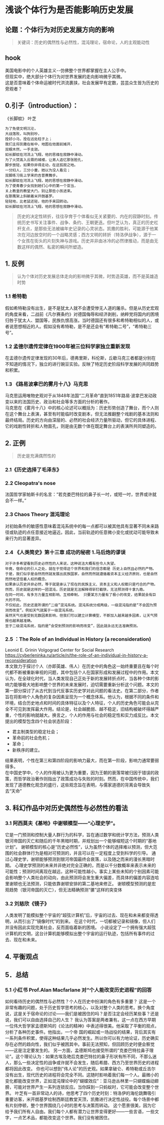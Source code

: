 # 浅谈个体行为是否能影响历史发展
## 论题：个体行为对历史发展方向的影响
>关键词：历史的偶然性与必然性，混沌理论，宿命论，人的主观能动性
## hook
美国电影中的个人英雄主义--仿佛整个世界都掌握在主人公手中。  
但现实中，绝大部分个体行为对世界发展的走向影响微乎其微。  
这是否意味着个体命运被时代洪流裹挟，社会发展早有定数，芸芸众生皆为历史的旁观者？
## 0.引子（introduction）：
《长脚蚊》 叶芝 
```
为了免使文明沉沦，  
大战落败，叫狗别吵，  
拴好小马，拴在远处柱子上；  
我们主将凯撒在帐中，地图在他面前摊开，  
双眼木然，一手支颔。  
如长脚蚊在河流上飞翔，他的思维在寂静中滑动。  
为了火焚高入云霄的城楼，让男人追忆那张脸孔，  
脚步放轻，如果你非得走动，在这孤寂之地。  
一分妇人，三分小童，她以为没人看见；  
双脚练习街上学来的吉普赛舞步。  
如长脚蚊在河流上飞翔，她的思想在寂静中滑动。  
为了使青春少女找到她们心中的第一个亚当，  
关上教皇的教堂大门，别让那些小孩进来。  
在那鹰架上斜躺着米开朗基罗。  
轻轻地，比老鼠还轻，他的手来回转动。  
如长脚蚊在河流上飞翔，他的思想在寂静中滑动。
```
>历史的决定性转折，往往孕育于个体看似无关紧要的、内在的寂静时刻。传统历史书写关注事件、战争、条约、王朝更迭。但叶芝认为，真正的历史杠杆支点，是那些无法被编年史记录的心灵状态。凯撒的胜利，可能源于他某次在河边放空时的一个战略灵感；西方文明的转折（特洛伊战争），源于一个女孩在街头的片刻失神与游戏。历史并非由冰冷的必然律推动，而是由无数这样的偶然、私密的瞬间所塑造。
## 1.	反例  
>认为个体对历史发展总体走向的影响微乎其微，时势造英雄，而不是英雄造时势
### 1.1 希特勒
假如希特勒没有出生，是不是犹太人就不会遭受惨无人道的屠杀。但是从历史宏观的角度来看，二战前《凡尔赛条约》对德国侮辱和经济剥削，纳粹党将国内的困境归咎于犹太人、盟国等，民族仇恨高涨。当时德国还有很多和希特勒相似的人，或者说思想相近的人。假如没有希特勒，是不是还会有“希特勒二号”，“希特勒三号”。
### 1.2 孟德尔遗传定律在1900年被三位科学家独立重新发现
在孟德尔遗传定律发现的30年后，德弗里斯，科伦斯，丘歇马克三者都是分别在不知道的情况下，独立的进行豌豆实验。反映了特定历史阶段科学发展的共同趋势和积累。
### 1.3 《路易波拿巴的雾月十八》马克思  
马克思运用唯物史观对于从1848年法国“二月革命”直到1851年路易·波拿巴发动政变以来的法国历史、政治和社会等多方面的分析的著作。  
马克思在《雾月十八》中的核心论述可以概括为：历史形势创造了舞台，而个人则在这个舞台上表演，甚至有时能临时改变剧本，但无法推翻整个戏剧的基本法则和最终结局。历史的方向由深层的、必然的社会经济力量所驱动，但它的具体进程、它的戏剧性转折和人物面孔，则是由无数个体在既定舞台上的表演所共同塑造的。

## 2.	正例  
>历史是充满偶然性的
### 2.1《历史选择了毛泽东》
### 2.2 Cleopatra's nose  
法国哲学家帕斯卡的名言：“若克娄巴特拉的鼻子长一吋，或短一吋，世界或许就会不一样。”
### 2.3 Chaos Theory 混沌理论
对初始条件的敏感性意味着混沌系统中的每一点都可以被其他具有显著不同未来路径或轨迹的点任意接近地逼近。因此，当前轨迹的任意微小变化或扰动可能导致未来行为的显著差异。
### 2.4 《人类简史》第十三章 成功的秘密 1.马后炮的谬误
```
对于许多希望看到历史必然性的人来说，这种说法大概有些令人失望。
毕竟，宿命论的引人之处，就在于觉得这个世界和我们的信念都是 历史上自然且必然的产物。  
于是，我们似乎是自然而然就发展出民族国家，自然而然就遵循着资本主义经济原则，也是自然而然地坚信着人权的概念。
如果承认历史并非必然，等于就是承认了现在的民族主义、资本主义和人权都只是巧合的产物。    
然而，历史就是这样的一团混沌，历史就是无法解释得斩钉截铁，无法预测得十拿九稳。
在同一时间，有多方力量互相影响、互相牵制， 只要某方力量有了极小的改变，结果就会有巨大的不同。  
不仅如此，历史还是所谓的“二级”混沌系统。混沌系统分成两级，一级混沌指的是“不会因为预测而改变”。例如天气就属于一级混沌系统。  
虽然天气也是受到无数因素影响，但我们可以建立计算模型，不断加入越来越多因素，让天气预报也越来越准确。  
至于二级混沌系统，指的是“会受到预测的影响而改变”，因此就永远无法准确预测。
```
### 2.5 ：The Role of an Individual in History (a reconsideration)   
Leonid E. Grinin Volgograd Center for Social Research   
https://cyberleninka.ru/article/n/the-role-of-an-individual-in-history-a-reconsideration  
本文致力于探讨个人（亦即英雄、伟人）在历史中的角色这一始终重要且在每个时代都不断被重新审视的问题，其中包括个人在国家形成和发展过程中的作用。本文认为，在全球化时代，当人类发现自己正处于新的发展转折点时，当各种个体的影响力能够极大地影响整个世界的未来发展时，迫切需要重新分析这个问题。本文的第一部分探讨了从古代到当代反事实历史学对此问题的看法史。在第二部分，作者旨在将影响个人角色的复杂因素呈现为一个概念体系。他认为，根据不同的条件和环境，结合历史地点和时间的具体特征以及个人特征，个人的历史角色可能会从完全不可见到发挥最大作用。结论是，社会越脆弱、越不稳定，旧结构被破坏得越严重，个性的影响就越大。换言之，个人的作用与社会的稳定性和实力成反比。本文提出的模型包含四个社会状态阶段：  
- 君主制类型的稳定社会；  
- 革命前的社会危机；  
- 革命；  
- 新秩序的建立。
  
结果表明，个性在第三和第四阶段的影响力最大，而在第一阶段，影响力通常要弱得多。  
在中国史学中，个人的作用被认为更为重要，因为王朝的衰落常被归因于错误的政策，而哲学政治著作则指出了政策成功与失败的时刻。然而，在中国传统中，我们发现了道德教化观念的盛行，这些观念旨在表明，与儒家道德的背离会导致失去“天命”

## 3.	科幻作品中对历史偶然性与必然性的看法
### 3.1	阿西莫夫《基地》中谢顿模型——“心理史学”。
它是一门预测和控制大量人群行为的科学，旨在通过数学和统计学方法，预测人类银河帝国的灭亡和随后的千年黑暗时期，并规划出一个能够缩短这个时期的“基地计划”。 谢顿模型的核心是“历史必然性”，认为虽然个体的选择难以预测，但大范围的社会群体行为是相对可预测的，并且可以在一定程度上受到科学的引导。 通过心理史学，谢顿能够预测到银河帝国最终会衰落，以及随之而来的漫长黑暗时期。
心理史学预测的未来并非绝对完全正确的，而是以千分数概率来表示未来的可能性；预测时间离现在越远，这种可能性越小。事实上某些未知的个别因素可能会影响整个人类社会的动向，由此预测将会发生重大偏差，而具体的偏差内容连哈里谢顿也无法预测，只能依靠谢顿安排的第二基地来修正。
谢顿模型预测的是宏观趋势（银河帝国的灭亡），但无法精确预测“骡”这样的突变体
### 3.2	刘慈欣《镜子》
人类发明了能模拟整个宇宙的“超弦计算机”后，宇宙的过去、现在和未来都变得透明，从而引出了“镜像时代”的到来。 在这个时代，一切都被记录和镜像，但人们并没有因此实现完美社会，反而面临着新的困境。 小说设定了一个拥有强大超弦计算机的文明，这台计算机能够模拟出整个宇宙的运行轨迹，包括所有事件的过去、现在和未来。 
## 4.	平衡观点
  
## 5．总结
### 5.1 小红书 Prof.Alan Macfarlane 对“个人能改变历史进程”的回答
如何看待历史的偶然性与必然性？个人在历史中扮演的角色有多重要？ 这是一个非常有趣的问题，处于历史哲学思考的核心，以及对整个人类的思考。换个角度说，这是关于宿命论的讨论——我们是被困住的吗？是否注定会经历某些事？还是说，我们可以自由选择自己的人生？ 我认为答案是两者兼有。这一点在西方早期一位伟大哲学家孟德斯鸠的《论法的精神》中表述得很美。他采取了平衡的观点，分析了各种历史事件。他指出，一个帝 国的崛起或一场战役的结果，背后其实有一系列条件积累，使得这种结果几乎必然发生。所以你可以有力地论证，历史确实存在必然的趋向性，我们似乎被困其中。事前无法预知，但回顾历史时便会察觉——这是注定要发生的。 另一方面，孟德斯鸠也接受所谓的"克娄巴特拉鼻子理论"。这个理论认为：如果古埃及艳后克娄巴特拉的鼻子形状有所不同，不那么迷人，那么一些决定性的战争或许就不会发生，随后希腊、西方乃至世界历史的进程都将因此改变。 你也可以想到"伟人论"的历史观。如果拿破仑、希特勒或丘吉尔没有出生，现代历史的进程将会完全不同。这随时影响着我们每一个人。最微小的变化都能改变世界，正如混沌理论中的"蝴蝶效应"：亚马逊丛林里一只蝴蝶煽动翅膀，可能对世界产生一系列连锁反应。当你踩到一只蚂蚁时，它可能会改变整个世界。 叶芝有一首非常动人的诗，他思考了四个历史时刻：特洛伊的海伦跳舞吸引重要访客，米开朗基罗绘制西斯廷教堂天顶，凯撒进行决定性战役。每个场景中都有片刻停顿，整个世界围绕几小时的思考与决策而转动。 这个愿景很美，因为它给予我们所有人自由。我们每个人都有潜力让世界变得更好——一些言语，一些文字，一点艺术品，都能改变这个世界。我们没有被困住。

